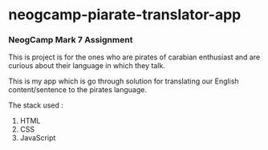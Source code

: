 # neogcamp-piarate-translator-app
### NeogCamp Mark 7 Assignment 

This is project is for the ones who are pirates of carabian enthusiast and are curious about their language in which they talk. 

This is my app which is go through solution for translating our English content/sentence to the pirates language.

The stack used :

1. HTML
2. CSS
3. JavaScript
